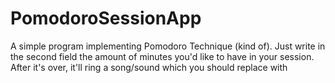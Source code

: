 # PomodoroSessionApp
A simple program implementing Pomodoro Technique (kind of).
Just write in the second field the amount of minutes you'd like to have in your session. After it's over, it'll ring a song/sound which you should replace with 
